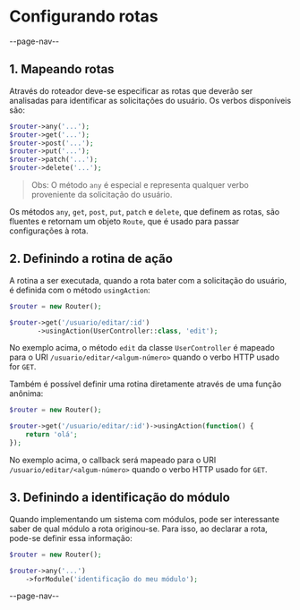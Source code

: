 # Configurando rotas

--page-nav--

## 1. Mapeando rotas

Através do roteador deve-se especificar as rotas que deverão ser analisadas para
identificar as solicitações do usuário. Os verbos disponíveis são:

```php
$router->any('...');
$router->get('...');
$router->post('...');
$router->put('...');
$router->patch('...');
$router->delete('...');
```

> Obs: O método `any` é especial e representa qualquer verbo proveniente da
solicitação do usuário.

Os métodos `any`, `get`, `post`, `put`, `patch` e `delete`, que definem as rotas,
são fluentes e retornam um objeto `Route`, que é usado para passar configurações
à rota.

## 2. Definindo a rotina de ação

A rotina a ser executada, quando a rota bater com a solicitação do usuário, é
definida com o método `usingAction`:

```php
$router = new Router();

$router->get('/usuario/editar/:id')
       ->usingAction(UserController::class, 'edit');
```

No exemplo acima, o método `edit` da classe `UserController` é mapeado para o
URI `/usuario/editar/<algum-número>` quando o verbo HTTP usado for `GET`.

Também é possível definir uma rotina diretamente através de uma função anônima:

```php
$router = new Router();

$router->get('/usuario/editar/:id')->usingAction(function() {
    return 'olá';
});
```

No exemplo acima, o callback será mapeado para o URI `/usuario/editar/<algum-número>`
quando o verbo HTTP usado for `GET`.

## 3. Definindo a identificação do módulo

Quando implementando um sistema com módulos, pode ser interessante saber de
qual módulo a rota originou-se. Para isso, ao declarar a rota, pode-se definir
essa informação:

```php
$router = new Router();

$router->any('...')
    ->forModule('identificação do meu módulo');
```

--page-nav--
